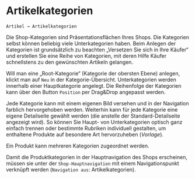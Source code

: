 # Artikelkategorien

```text
Artikel → Artikelkategorien
```

Die Shop-Kategorien sind Präsentationsflächen Ihres Shops. Die Kategorien selbst können beliebig viele Unterkategorien haben. Beim Anlegen der Kategorien ist grundsätzlich zu beachten „Versetzen Sie sich in Ihre Käufer“ und erstellen Sie eine Reihe von Kategorien, mit deren Hilfe Käufer schnellstens zu den gewünschten Artikeln gelangen.

Will man eine „Root-Kategorie“ \(Kategorie der obersten Ebene\) anlegen, klickt man auf `Neu` in der Kategorie-Übersicht. Unterkategorien werden innerhalb einer Hauptkategorie angelegt. Die Reihenfolge der Kategorien kann über den Button `Position` per Drag&Drop angepasst werden.

Jede Kategorie kann mit einem eigenen Bild versehen und in der Navigation farblich hervorgehoben werden. Weiterhin kann für jede Kategorie eine eigene Detailseite gewählt werden \(die anstelle der Standard-Detailseite angezeigt wird\). So können Sie Haupt- von Unterkategorien optisch ganz einfach trennen oder bestimmte Rubriken individuell gestalten, um enthaltene Produkte auf besondere Art hervorzuheben \(_Vorlage_\).

Ein Produkt kann mehreren Kategorien zugeordnet werden.

Damit die Produktkategorien in der Hauptnavigation des Shops erscheinen, müssen sie unter der `Shop-Hauptnavigation` mit einem Navigationspunkt verknüpft werden \(`Navigation aus`: Artikelkategorien\).

